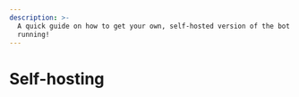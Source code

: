 ```yaml
---
description: >-
  A quick guide on how to get your own, self-hosted version of the bot up and
  running!
---
```


# Self-hosting

